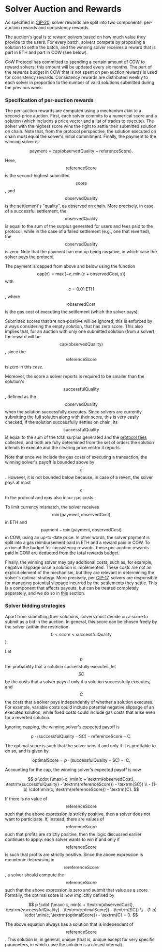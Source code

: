 # Solver Auction and Rewards

As specified in [CIP-20](https://snapshot.org/#/cow.eth/proposal/0x2d3f9bd1ea72dca84b03e97dda3efc1f4a42a772c54bd2037e8b62e7d09a491f), solver rewards are split into two components: per-auction rewards and consistency rewards.

The auction's goal is to reward solvers based on how much value they provide to the users. For every batch, solvers compete by proposing a solution to settle the batch, and the winning solver receives a reward that is part in ETH and part in COW (see below).

CoW Protocol has committed to spending a certain amount of COW to reward solvers; this amount will be updated every six months. The part of the rewards budget in COW that is not spent on per-auction rewards is used for consistency rewards. Consistency rewards are distributed weekly to each solver in proportion to the number of valid solutions submitted during the previous week.

### Specification of per-auction rewards

The per-auction rewards are computed using a mechanism akin to a second-price auction. First, each solver commits to a numerical score and a solution (which includes a price vector and a list of trades to execute). The solver with the highest score wins the right to settle their submitted solution on chain. Note that, from the protocol perspective, the solution executed on chain must equal the solver's initial commitment. Finally, the payment to the winning solver is:

$$
\textrm{payment} = \textrm{cap}(\textrm{observedQuality} - \textrm{referenceScore}).
$$

Here, $$\textrm{referenceScore}$$ is the second-highest submitted $$\textrm{score}$$, and $$\textrm{observedQuality}$$ is the settlement's "quality", as observed on chain. More precisely, in case of a successful settlement, the $$\textrm{observedQuality}$$ is equal to the sum of the surplus generated for users and fees paid to the protocol, while in the case of a failed settlement (e.g., one that reverted), the $$\textrm{observedQuality}$$ is zero. Note that the payment can end up being negative, in which case the solver pays the protocol.

The payment is capped from above and below using the function $$\textrm{cap}(x) = \max(-c, \min(c + \textrm{observedCost}, x))$$ with $$c = 0.01 \;\textrm{ETH}$$, where $$\textrm{observedCost}$$ is the gas cost of executing the settlement (which the solver pays).

Submitted scores that are non-positive will be ignored; this is enforced by always considering the empty solution, that has zero score. This also implies that, for an auction with only one submitted solution (from a solver), the reward will be $$\textrm{cap}(\textrm{observedQuality})$$, since the $$\textrm{referenceScore}$$ is zero in this case.

Moreover, the score a solver reports is required to be smaller than the solution's $$\textrm{successfulQuality}$$, defined as the $$\textrm{observedQuality}$$ when the solution successfully executes. Since solvers are currently submitting the full solution along with their score, this is very easily checked; if the solution successfully settles on chain, its $$\textrm{successfulQuality}$$ is equal to the sum of the total surplus generated and the [protocol fees](../../overview/definitions) collected, and both are fully determined from the set of orders the solution intends to execute and the clearing price vector it reports.

Note that once we include the gas costs of executing a transaction, the winning solver's payoff is bounded above by $$c$$. However, it is not bounded below because, in case of a revert, the solver pays at most $$c$$ to the protocol and may also incur gas costs.

To limit currency mismatch, the solver receives $$\min(\textrm{payment}, \textrm{observedCost})$$ in ETH and $$\textrm{payment} - \min(\textrm{payment}, \textrm{observedCost})$$ in COW, using an up-to-date price. In other words, the solver payment is split into a gas reimbursement paid in ETH and a reward paid in COW.  To arrive at the budget for consistency rewards, these per-auction rewards paid in COW are deducted from the total rewards budget.

Finally, the winning solver may pay additional costs, such as, for example, negative slippage once a solution is implemented. These costs are not an explicit element of the mechanism, but they are relevant in determining the solver's optimal strategy. More precisely, per [CIP-17](https://snapshot.org/#/cow.eth/proposal/0xf9c98a2710dc72c906bbeab9b8fe169c1ed2e9af6a67776cc29b8b4eb44d0fb2), solvers are responsible for managing potential slippage incurred by the settlements they settle. This is a component that affects payouts, but can be treated completely separately, and we do so in [this](https://app.gitbook.com/o/-MhNTbohYqyGgzHCBv93/s/-MfcJLF8wcqI03lmTpn8/\~/changes/167/off-chain-services/in-depth-solver-specification/slippage-accounting) section.

### Solver bidding strategies

Apart from submitting their solutions, solvers must decide on a score to submit as a bid in the auction. In general, this score can be chosen freely by the solver (within the restriction $$0 < \textrm{score} < \textrm{successfulQuality}$$).

Let $$p$$ the probability that a solution successfully executes, let $$SC$$ be the costs that a solver pays if only if a solution successfully executes, and $$C$$ the costs that a solver pays independently of whether a solution executes. For example, variable costs could include potential negative slippage of an executed solution, while fixed costs could include gas costs that arise even for a reverted solution.

Ignoring capping, the winning solver's expected payoff is 

$$
p \cdot (\textrm{successfulQuality} - \textrm{SC})  - \textrm{referenceScore} - \textrm{C}.
$$

The optimal score is such that the solver wins if and only if it is profitable to do so, and is given by

$$
\textrm{optimalScore} = p \cdot (\textrm{successfulQuality} - \textrm{SC}) -\textrm{ C}.
$$

Accounting for the cap, the winning solver's expected payoff is now

$$
p \cdot (\max(-c, \min(c + \textrm{observedCost}, \textrm{successfulQuality} - \textrm{referenceScore}) - \textrm{SC}) \\ - (1-p) \cdot \min(c, \textrm{referenceScore}) - \textrm{C}.
$$

If there is no value of $$\textrm{referenceScore}$$ such that the above expression is strictly positive, then a solver does not want to participate. If, instead, there are values of $$\textrm{referenceScore}$$ such that profits are strictly positive, then the logic discussed earlier continues to apply: each solver wants to win if and only if $$\textrm{referenceScore}$$ is such that profits are strictly positive. Since the above expression is monotonic decreasing in $$\textrm{rereferenceScore}$$, a solver should compute the $$\textrm{referenceScore}$$ such that the above expression is zero and submit that value as a score. Formally, the optimal score is now implicitly defined by

$$
p \cdot (\max(-c, min(c + \textrm{observedCost}, \textrm{successfulQuality} - \textrm{optimalScore}) - \textrm{SC}) \\ - (1-p) \cdot \min(c, \textrm{optimalScore}) - \textrm{C} = 0.
$$

The above equation always has a solution that is independent of $$\textrm{referenceScore}$$. This solution is, in general, unique (that is, unique except for very specific parameters, in which case the solution is a closed interval).
